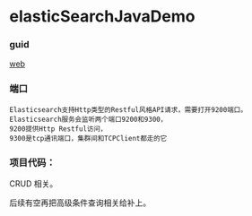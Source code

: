 # elasticSearchJavaDemo

### guid
[web](https://www.elastic.co/guide/index.html)

### 端口
```
Elasticsearch支持Http类型的Restful风格API请求，需要打开9200端口。Elasticsearch服务会监听两个端口9200和9300，
9200提供Http Restful访问，
9300是tcp通讯端口，集群间和TCPClient都走的它
```

### 项目代码：
CRUD 相关。

后续有空再把高级条件查询相关给补上。